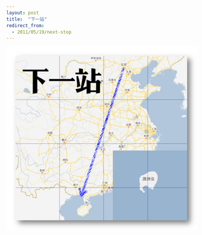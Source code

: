 ```yaml
---
layout: post
title:  "下一站"
redirect_from:
  - 2011/05/19/next-stop
---
```


![走](/files/2011/05/19/a_long_way.jpg)
